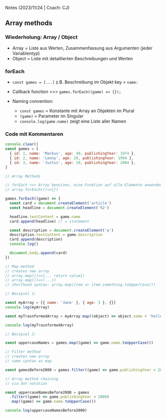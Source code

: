 Notes (2023/11/24 | Coach: CJ)

## Array methods

### Wiederholung: Array / Object

- Array = Liste aus Werten, Zusammenfassung aus Argumenten (jeder Variablentyp)
- Object = Liste mit detaillierten Beschreibungen und Werten

### forEach

- `const games = [...]` z.B. Beschreibung im Objekt key = `name:`
- Callback function >>> `games.forEach((game) => {});`
- Naming convention:

  - `const games` = Konstante mit Array an Objekten im Plural
  - `(game)` = Parameter im Singular
  - `console.log(game.name)` zeigt eine Liste aller Namen

### Code mit Kommentaren

```js
console.clear()
const games = [
  { id: 1, name: 'Markus', age: 49, publishingYear: 1974 },
  { id: 2, name: 'Lenny', age: 29, publishingYear: 1994 },
  { id: 3, name: 'Justus', age: 19, publishingYear: 2004 },
]

// Array Methods

// forEach >>> Array benutzen, eine Funktion auf alle Elemente anwenden
// array.forEach(()=>{})

games.forEach((game) => {
  const card = document.createElement('article')
  const headline = document.createElement('h2')

  headline.textContent = game.name
  card.append(headline) // = statement

  const description = document.createElement('p')
  description.textContent = game.description
  card.append(description)
  console.log()

  document.body.append(card)
})

// Map method
// creates new array
// array.map(()=>{... return value})
// array.map(()=>(...))
// shorthand syntax: array.map(item => item.something.toUpperCase())

// Beispiel 1:

const myArray = [{ name: 'Jane' }, { age: 3 }, {}]
console.log(myArray)

const myTrasnformedArray = myArray.map((object) => object.name + 'hello') // = function with implicit return, ein einziger Returnwert

console.log(myTrasnformedArray)

// Beispiel 2:

const uppercaseNames = games.map((game) => game.name.toUpperCase())

// Filter method
// creates new array
// same syntax as map

const gamesBefore2000 = games.filter((game) => game.publishingYear < 2000)

// Array method chaining
// via dot notation

const uppercaseNamesBefore2000 = games
  .filter((game) => game.publishingYear < 2000)
  .map((game) => game.name.toUpperCase())

console.log(uppercaseNamesBefore2000)
```
